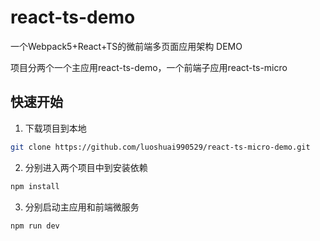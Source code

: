 # react-ts-demo
一个Webpack5+React+TS的微前端多页面应用架构 DEMO

项目分两个一个主应用react-ts-demo，一个前端子应用react-ts-micro

## 快速开始

1. 下载项目到本地

```bash
git clone https://github.com/luoshuai990529/react-ts-micro-demo.git
```

2. 分别进入两个项目中到安装依赖

```bash
npm install
```

3. 分别启动主应用和前端微服务

```bash
npm run dev
```

